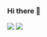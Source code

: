 ### Hi there 👋


<img align="center" src="https://github-readme-stats.vercel.app/api?username=yunkukpark&show_icons=true&theme=nightowl&count_private=true" />
  
<img align="center" src="https://github-readme-stats.vercel.app/api/top-langs/?username=yunkukpark&layout=compact" />
